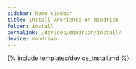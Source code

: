 ```yaml
---
sidebar: home_sidebar
title: Install XPerience on mondrian
folder: install
permalink: /devices/mondrian/install/
device: mondrian
---
```

{% include templates/device_install.md %}
